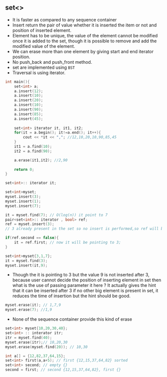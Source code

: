 ## set<> ##
- It is faster as compared to any sequence container
- Insert return the pair of value whether it is inserted the item or not and position of inserted element.
- Element has to be unique, the value of the element cannot be modified once it is added to the set, though it is possible to remove and add the modified value of the element.
- We can erase more than one element by giving start and end iterator position.
- No push_back and push_front method.
- set are implemented using `BST`
- Traversal is using iterator.

```cpp
int main(){
    set<int> a;
    a.insert(12);
    a.insert(10);
    a.insert(20);
    a.insert(10);
    a.insert(90);
    a.insert(85);
    a.insert(45);
    
    set<int> iterator it, it1, it2;
    for(it = a.begin(); it!=a.end(); it++){
        cout << *it << ","; //12,10,20,10,90,85,45
    }
    it1 = a.find(10);
    it2 = a.find(90);

    a.erase(it1,it2); //2,90
    
    return 0;
}
```
```cpp
set<int>:: iterator it;

set<int>myset;
myset.insert(3);
myset.insert(1);
myset.insert(7);

it = myset.find(7); // O(log(n)) it point to 7
pair<set<int>:: iterator , bool> ref;
ref = myset.insert(3);
// 3 already present in the set so no insert is performed,so ref will be set to false, but if it insert new element then it will be set to true.

if(ref.second == false){
    it = ref.first; // now it will be pointing to 3;
}
```
```cpp
set<int>myset{3,1,7};
it = myset.find(3); 
myset.insert(it,9);
```
- Though the it is pointing to 3 but the value 9 is not inserted after 3, because user cannot decide the position of inserting element in set then what is the use of passing parameter it here ?
It actually gives the hint that it can be inserted after 3 if no other big element is present in set, it reduces the time of insertion but the hint should be good.

```cpp
myset.erase(it); // 1,7,9
myset.erase(7); //1,9
```
- None of the sequence container provide this kind of erase
```cpp
set<int> myset{10,20,30,40};
set<int> :: interator itr;
itr = myset.find(40); 
myset.erase(itr);// 10,20,30
myset.erase(myset.find(20)); // 10,30
```
```cpp
int a[] = {12,82,37,64,15};
set<int> first(a,a+5); // first {12,15,37,64,82} sorted 
set<int> second; // empty {}
second = first; // second {12,15,37,64,82}, first {}
```

